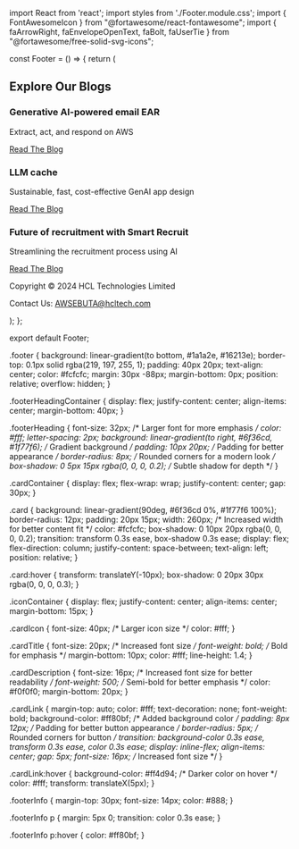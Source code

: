 import React from 'react';
import styles from './Footer.module.css';
import { FontAwesomeIcon } from "@fortawesome/react-fontawesome";
import { faArrowRight, faEnvelopeOpenText, faBolt, faUserTie } from "@fortawesome/free-solid-svg-icons";

const Footer = () => {
  return (
    <footer className={styles.footer}>
      <div className={styles.footerHeadingContainer}>
        <h2 className={styles.footerHeading}>Explore Our Blogs</h2>
      </div>
      <div className={styles.cardContainer}>
        <div className={styles.card}>
          <div className={styles.iconContainer}>
            <FontAwesomeIcon icon={faEnvelopeOpenText} className={styles.cardIcon} />
          </div>
          <h3 className={styles.cardTitle}>Generative AI-powered email EAR</h3>
          <p className={styles.cardDescription}>Extract, act, and respond on AWS</p>
          <a href="https://www.hcltech.com/blogs/generative-ai-powered-email-ear-on-aws" target="_blank" rel="noopener noreferrer" className={styles.cardLink}>
            Read The Blog <FontAwesomeIcon icon={faArrowRight} />
          </a>
        </div>
        <div className={styles.card}>
          <div className={styles.iconContainer}>
            <FontAwesomeIcon icon={faBolt} className={styles.cardIcon} />
          </div>
          <h3 className={styles.cardTitle}>LLM cache</h3>
          <p className={styles.cardDescription}>Sustainable, fast, cost-effective GenAI app design</p>
          <a href="https://www.hcltech.com/blogs/llm-cache-sustainable-fast-cost-effective-genai-app-design" target="_blank" rel="noopener noreferrer" className={styles.cardLink}>
            Read The Blog <FontAwesomeIcon icon={faArrowRight} />
          </a>
        </div>
        <div className={styles.card}>
          <div className={styles.iconContainer}>
            <FontAwesomeIcon icon={faUserTie} className={styles.cardIcon} />
          </div>
          <h3 className={styles.cardTitle}>Future of recruitment with Smart Recruit</h3>
          <p className={styles.cardDescription}>Streamlining the recruitment process using AI</p>
          <a href="https://www.hcltech.com/blogs/unlocking-the-future-of-recruitment-with-smartrecruit" target="_blank" rel="noopener noreferrer" className={styles.cardLink}>
            Read The Blog <FontAwesomeIcon icon={faArrowRight} />
          </a>
        </div>
      </div>
      <div className={styles.footerInfo}>
        <p>Copyright © 2024 HCL Technologies Limited</p>
        <p>Contact Us: AWSEBUTA@hcltech.com</p>
      </div>
    </footer>
  );
};

export default Footer;


.footer {
  background: linear-gradient(to bottom, #1a1a2e, #16213e);
  border-top: 0.1px solid rgba(219, 197, 255, 1);
  padding: 40px 20px;
  text-align: center;
  color: #fcfcfc;
  margin: 30px -88px;
  margin-bottom: 0px;
  position: relative;
  overflow: hidden;
}

.footerHeadingContainer {
  display: flex;
  justify-content: center;
  align-items: center;
  margin-bottom: 40px;
}

.footerHeading {
  font-size: 32px; /* Larger font for more emphasis */
  color: #fff;
  letter-spacing: 2px;
  background: linear-gradient(to right, #6f36cd, #1f77f6); /* Gradient background */
  padding: 10px 20px; /* Padding for better appearance */
  border-radius: 8px; /* Rounded corners for a modern look */
  box-shadow: 0 5px 15px rgba(0, 0, 0, 0.2); /* Subtle shadow for depth */
}

.cardContainer {
  display: flex;
  flex-wrap: wrap;
  justify-content: center;
  gap: 30px;
}

.card {
  background: linear-gradient(90deg, #6f36cd 0%, #1f77f6 100%);
  border-radius: 12px;
  padding: 20px 15px;
  width: 260px; /* Increased width for better content fit */
  color: #fcfcfc;
  box-shadow: 0 10px 20px rgba(0, 0, 0, 0.2);
  transition: transform 0.3s ease, box-shadow 0.3s ease;
  display: flex;
  flex-direction: column;
  justify-content: space-between;
  text-align: left;
  position: relative;
}

.card:hover {
  transform: translateY(-10px);
  box-shadow: 0 20px 30px rgba(0, 0, 0, 0.3);
}

.iconContainer {
  display: flex;
  justify-content: center;
  align-items: center;
  margin-bottom: 15px;
}

.cardIcon {
  font-size: 40px; /* Larger icon size */
  color: #fff;
}

.cardTitle {
  font-size: 20px; /* Increased font size */
  font-weight: bold; /* Bold for emphasis */
  margin-bottom: 10px;
  color: #fff;
  line-height: 1.4;
}

.cardDescription {
  font-size: 16px; /* Increased font size for better readability */
  font-weight: 500; /* Semi-bold for better emphasis */
  color: #f0f0f0;
  margin-bottom: 20px;
}

.cardLink {
  margin-top: auto;
  color: #fff;
  text-decoration: none;
  font-weight: bold;
  background-color: #ff80bf; /* Added background color */
  padding: 8px 12px; /* Padding for better button appearance */
  border-radius: 5px; /* Rounded corners for button */
  transition: background-color 0.3s ease, transform 0.3s ease, color 0.3s ease;
  display: inline-flex;
  align-items: center;
  gap: 5px;
  font-size: 16px; /* Increased font size */
}

.cardLink:hover {
  background-color: #ff4d94; /* Darker color on hover */
  color: #fff;
  transform: translateX(5px);
}

.footerInfo {
  margin-top: 30px;
  font-size: 14px;
  color: #888;
}

.footerInfo p {
  margin: 5px 0;
  transition: color 0.3s ease;
}

.footerInfo p:hover {
  color: #ff80bf;
}
